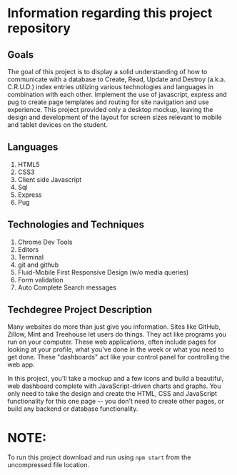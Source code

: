 # Information regarding this project repository

## Goals
  The goal of this project is to display a solid understanding of how to communicate with a database to Create, Read, Update and Destroy (a.k.a. C.R.U.D.) index entries utilizing various technologies and languages in combination with each other. Implement the use of javascript, express and pug to create page templates and routing for site navigation and use experience. This project provided only a desktop mockup, leaving the design and development of the layout for screen sizes relevant to mobile and tablet devices on the student.

## Languages
  1. HTML5
  2. CSS3
  3. Client side Javascript
  4. Sql
  5. Express 
  6. Pug

## Technologies and Techniques
  1. Chrome Dev Tools
  2. Editors
  3. Terminal
  4. git and github
  5. Fluid-Mobile First Responsive Design (w/o media queries)
  8. Form validation
  9. Auto Complete Search messages

## Techdegree Project Description
  Many websites do more than just give you information. Sites like GitHub, Zillow, Mint and Treehouse let users do things. They act like programs you run on your computer. These web applications, often include pages for looking at your profile, what you've done in the week or what you need to get done. These "dashboards" act like your control panel for controlling the web app.

  In this project, you'll take a mockup and a few icons and build a beautiful, web dashboard complete with JavaScript-driven charts and graphs. You only need to take the design and create the HTML, CSS and JavaScript functionality for this one page -- you don't need to create other pages, or build any backend or database functionality.

# NOTE:
To run this project download and run using `npm start` from the uncompressed file location.

